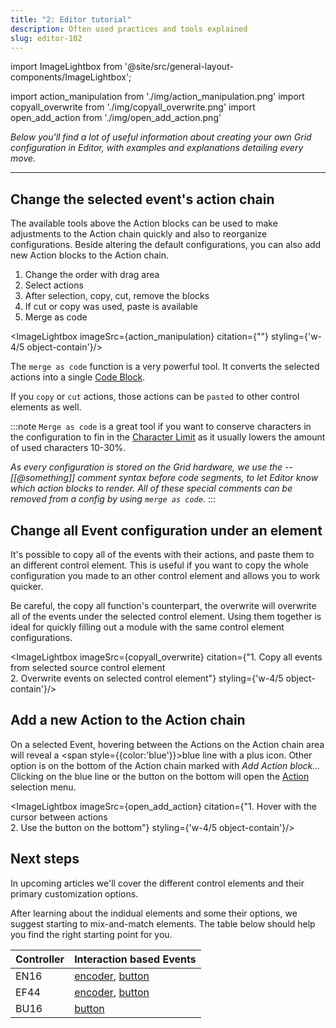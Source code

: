 ```yaml
---
title: "2: Editor tutorial"
description: Often used practices and tools explained
slug: editor-102
---
```


import ImageLightbox from '@site/src/general-layout-components/ImageLightbox';

import action_manipulation from './img/action_manipulation.png'
import copyall_overwrite from './img/copyall_overwrite.png'
import open_add_action from './img/open_add_action.png'

*Below you'll find a lot of useful information about creating your own Grid configuration in Editor, with examples and explanations detailing every move.*

---

## Change the selected event's action chain


The available tools above the Action blocks can be used to make adjustments to the Action chain quickly and also to reorganize configurations. Beside altering the default configurations, you can also add new Action blocks to the Action chain.

1. Change the order with drag area
2. Select actions
3. After selection, copy, cut, remove the blocks
4. If cut or copy was used, paste is available
5. Merge as code

<ImageLightbox imageSrc={action_manipulation} citation={""} styling={'w-4/5 object-contain'}/>

The `merge as code` function is a very powerful tool. It converts the selected actions into a single [Code Block](/wiki/actions/code/code-block).

If you `copy` or `cut` actions, those actions can be `pasted` to other control elements as well.

:::note
`Merge as code` is a great tool if you want to conserve characters in the configuration to fin in the [Character Limit](/docs/wiki/more/char-limit.md) as it usually lowers the amount of used characters 10-30%.

*As every configuration is stored on the Grid hardware, we use the --[[@something]] comment syntax before code segments, to let Editor know which action blocks to render. All of these special comments can be removed from a config by using `merge as code`.*
:::

## Change all Event configuration under an element

It's possible to copy all of the events with their actions, and paste them to an different control element. This is useful if you want to copy the whole configuration you made to an other control element and allows you to work quicker.

Be careful, the copy all function's counterpart, the overwrite will overwrite all of the events under the selected control element. Using them together is ideal for quickly filling out a module with the same control element configurations.

<ImageLightbox imageSrc={copyall_overwrite} citation={"1. Copy all events from selected source control element<br>2. Overwrite events on selected control element"} styling={'w-4/5 object-contain'}/>

## Add a new Action to the Action chain

On a selected Event, hovering between the Actions on the Action chain area will reveal a <span style={{color:'blue'}}>blue line with a plus icon</span>. Other option is on the bottom of the Action chain marked with *Add Action block...* Clicking on the blue line or the button on the bottom will open the [Action](/category/actions) selection menu.

<ImageLightbox imageSrc={open_add_action} citation={"1. Hover with the cursor between actions<br>2. Use the button on the bottom"} styling={'w-4/5 object-contain'}/>

## Next steps


In upcoming articles we'll cover the different control elements and their primary customization options.

After learning about the indidual elements and some their options, we suggest starting to mix-and-match elements. The table below should help you find the right starting point for you.


<div style={{margin: '2em'}}>

| Controller  | Interaction based Events |
| ----------- | ----------- |
| EN16 | [encoder](/docs/guides/grid/grid-basic/3-encoder.md), [button](/docs/guides/grid/grid-basic/3-button.md) |
| EF44 | [encoder](/docs/guides/grid/grid-basic/3-encoder.md), [button](/docs/guides/grid/grid-basic/3-button.md) |
| BU16 | [button](/docs/guides/grid/grid-basic/3-button.md) |
</div>



